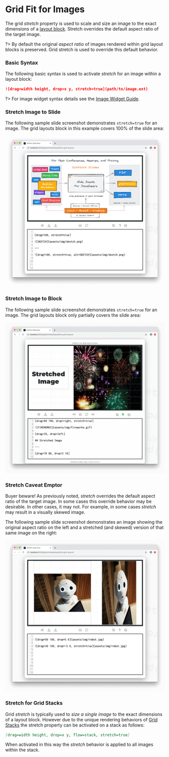 
# Grid Fit for Images

The grid *stretch* property is used to scale and size an image to the exact dimensions of a [layout block](/grid-layouts/drag-and-drop.md). Stretch overrides the default aspect ratio of the target image.

?> By default the original *aspect ratio* of images rendered within grid layout blocks is preserved. Grid stretch is used to override this default behavior.

### Basic Syntax

The following basic syntax is used to activate *stretch* for an image within a layout block:

```markdown
![drag=width height, drop=x y, stretch=true](path/to/image.ext)
```

?> For image widget syntax details see the [Image Widget Guide](/images/widget.md).

### Stretch Image to Slide

The following sample slide screenshot demonstrates `stretch=true` for an image. The grid layouts block in this example covers 100% of the slide area:

![Sample screenshot demonstrating the use of a grid layouts fit](../_images/gitpitch-grid-layouts-stretch-to-slide.png)

### Stretch Image to Block

The following sample slide screenshot demonstrates `stretch=true` for an image. The grid layouts block only partially covers the slide area:

![Sample screenshot demonstrating the use of a grid layouts fit for text](../_images/gitpitch-grid-layouts-stretch-to-block.png)

### Stretch Caveat Emptor

Buyer beware! As previously noted, *stretch* overrides the default aspect ratio of the target image. In some cases this override behavior may be desirable. In other cases, it may not. For example, in some cases *stretch* may result in a visually skewed image.

The following sample slide screenshot demonstrates an image showing the original aspect ratio on the left and a stretched (and skewed) version of that same image on the right:

![Sample screenshot demonstrating the use of a grid layouts fit for text](../_images/gitpitch-grid-layouts-stretch-caveat-emptor.png)

### Stretch for Grid Stacks

Grid *stretch* is typically used to *size a single image* to the exact dimensions of a layout block. However due to the unique rendering behaviors of [Grid Stacks](/grid-layouts/stacks.md) the stretch property can be activated on a stack as follows:

```markdown
[drag=width height, drop=x y, flow=stack, stretch=true]
```

When activated in this way the *stretch* behavior is applied to all images within the stack.
